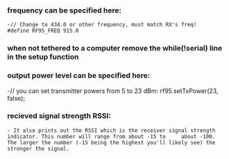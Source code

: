 ### frequency can be specified here:
	-// Change to 434.0 or other frequency, must match RX's freq!
	#define RF95_FREQ 915.0

### when not tethered to a computer remove the while(!serial) line in the setup function

### output power level can be specified here:
  -// you can set transmitter powers from 5 to 23 dBm:
  rf95.setTxPower(23, false);

### recieved signal strength RSSI:
	- It also prints out the RSSI which is the receiver signal strength indicator. This number will range from about -15 to 	about -100. The larger the number (-15 being the highest you'll likely see) the stronger the signal.

